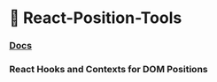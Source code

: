 # 📏 React-Position-Tools
### [Docs](https://react-position-tools.3nder.io/)
### React Hooks and Contexts for DOM Positions

